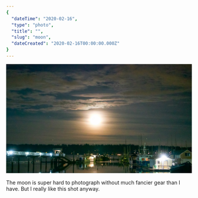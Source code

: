 ```yaml
---
{
  "dateTime": "2020-02-16",
  "type": "photo",
  "title": "",
  "slug": "moon",
  "dateCreated": "2020-02-16T00:00:00.000Z"
}
---
```

![The Moon Is A Jerk][moon]

The moon is super hard to photograph without much fancier gear than I have. But I really like this shot anyway.

[moon]: /img/20200216-moons-and-boats.jpg